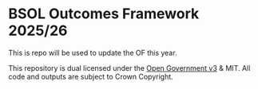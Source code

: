 # BSOL Outcomes Framework 2025/26

This is repo will be used to update the OF this year.

This repository is dual licensed under the [Open Government v3]([https://www.nationalarchives.gov.uk/doc/open-government-licence/version/3/) & MIT. All code and outputs are subject to Crown Copyright.
